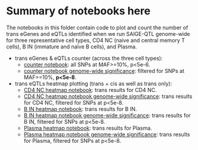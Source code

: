 # Summary of notebooks here

The notebooks in this folder contain code to plot and count the number of trans eGenes and eQTLs identified when we run SAIGE-QTL genome-wide for three representative cell types, CD4 NC (naive and central memory T cells), B IN (immature and naïve B cells), and Plasma.

* trans eGenes & eQTLs counter (across the three cell types):
  * [counter notebook](count_trans_egenes.ipynb): all SNPs at MAF>=10%, p<5e-6.
  * [counter notebook genome-wide significance](count_trans_egenes_gw_significance.ipynb): filtered for SNPs at MAF>=10%, **p<5e-8**.
* trans eQTLs heatmap plotting (trans + cis as well as trans only):
  * [CD4 NC heatmap notebook](trans_eqtl_heatmap_CD4_NC.ipynb): trans results for CD4 NC.
  * [CD4 NC heatmap notebook genome-wide significance](trans_eqtl_heatmap_CD4_NC_p5e_8.ipynb): trans results for CD4 NC, filtered for SNPs at p<5e-8.
  * [B IN heatmap notebook](trans_eqtl_heatmap_B_IN.ipynb): trans results for B IN.
  * [B IN heatmap notebook genome-wide significance](trans_eqtl_heatmap_B_IN_p5e_8.ipynb): trans results for B IN, filtered for SNPs at p<5e-8.
  * [Plasma heatmap notebook](trans_eqtl_heatmap_Plasma.ipynb): trans results for Plasma.
  * [Plasma heatmap notebook genome-wide significance](trans_eqtl_heatmap_Plasma_p5e_8.ipynb): trans results for Plasma, filtered for SNPs at p<5e-8.
